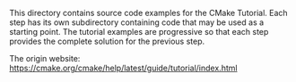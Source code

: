This directory contains source code examples for the CMake Tutorial.
Each step has its own subdirectory containing code that may be used as a
starting point. The tutorial examples are progressive so that each step
provides the complete solution for the previous step.

The origin website: https://cmake.org/cmake/help/latest/guide/tutorial/index.html
